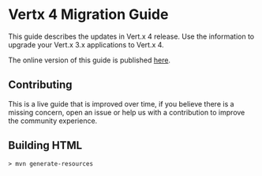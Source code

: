 # Vertx 4 Migration Guide

This guide describes the updates in Vert.x 4 release. Use the information to upgrade your Vert.x 3.x applications to Vert.x 4.

The online version of this guide is published [here](https://vert-x3.github.io/vertx-4-migration-guide/index.html).

## Contributing

This is a live guide that is improved over time, if you believe there is a missing concern, open an issue or help us with a contribution to improve the community experience.

## Building HTML

```
> mvn generate-resources
```

